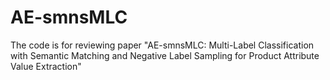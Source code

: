 # AE-smnsMLC
The code is for reviewing paper "AE-smnsMLC: Multi-Label Classification with Semantic Matching and Negative Label Sampling for Product Attribute Value Extraction"
